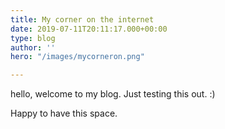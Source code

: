 ```yaml
---
title: My corner on the internet
date: 2019-07-11T20:11:17.000+00:00
type: blog
author: ''
hero: "/images/mycorneron.png"

---
```

hello, welcome to my blog. Just testing this out. :)  
  
Happy to have this space.